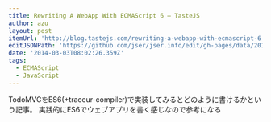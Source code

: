 ```yaml
---
title: Rewriting A WebApp With ECMAScript 6 — TasteJS
author: azu
layout: post
itemUrl: 'http://blog.tastejs.com/rewriting-a-webapp-with-ecmascript-6'
editJSONPath: 'https://github.com/jser/jser.info/edit/gh-pages/data/2014/03/index.json'
date: '2014-03-03T08:02:26.359Z'
tags:
  - ECMAScript
  - JavaScript
---
```

TodoMVCをES6(+traceur-compiler)で実装してみるとどのように書けるかという記事。
実践的にES6でウェブアプリを書く感じなので参考になる
